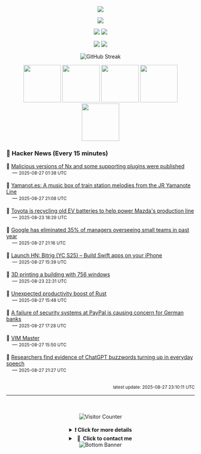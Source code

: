 <div align="center">
  <img src="https://readme-typing-svg.herokuapp.com?font=Fira+Code&weight=600&size=19&duration=3000&pause=1000&color=F7931A&center=true&vCenter=true&width=600&lines=%F0%9F%91%8B+Hi+%2C++I'm+(+Esmaeil+Asadi+%3C%3D%3E+%D8%A7%D8%B3%D9%80%D9%85%D9%80%D8%A7%D8%B9%D9%80%DB%8C%D9%80%D9%84+%D8%A7%D8%B3%D9%80%D8%AF%DB%8C+)"/>
</div>

<p align="center">
  <img src="http://github-profile-summary-cards.vercel.app/api/cards/profile-details?username=Null-Err0r&theme=gruvbox" />
</p>
<p align="center">
  <img src="http://github-profile-summary-cards.vercel.app/api/cards/repos-per-language?username=Null-Err0r&theme=gruvbox" />
  <img src="http://github-profile-summary-cards.vercel.app/api/cards/most-commit-language?username=Null-Err0r&theme=gruvbox" />
</p>
<p align="center">
  <img src="http://github-profile-summary-cards.vercel.app/api/cards/stats?username=Null-Err0r&theme=gruvbox" />
  <img src="http://github-profile-summary-cards.vercel.app/api/cards/productive-time?username=Null-Err0r&theme=gruvbox&utcOffset=8" />
</p>
<div align="center">
  <img src="https://streak-stats.demolab.com/?user=null-err0r&theme=gruvbox" alt="GitHub Streak" />
</div>

  <tr>
      <p align="center">
          <img src="https://img.shields.io/badge/Linux-d65d0e?style=for-the-badge&logo=linux&logoColor=282828" width="100"/>
           <img src="https://img.shields.io/badge/Rust-d65d0e?style=for-the-badge&logo=rust&logoColor=white&labelColor=282828" width="100"/>
           <img src="https://img.shields.io/badge/Python-d65d0e?style=for-the-badge&logo=python&logoColor=282828" width="100"/>
           <img src="https://img.shields.io/badge/Android-d65d0e?style=for-the-badge&logo=android&logoColor=282828" width="100"/>
           <img src="https://img.shields.io/badge/JavaScript-d65d0e?style=for-the-badge&logo=javascript&logoColor=282828" width="100"/>
      </p>
  </tr>

### 📰 Hacker News (Every 15 minutes)

<!-- HACKER_NEWS_START -->
🔹 <a href='https://github.com/nrwl/nx/security/advisories/GHSA-cxm3-wv7p-598c' target='_blank' rel='noopener noreferrer'>Malicious versions of Nx and some supporting plugins were published</a><br>&nbsp;&nbsp;&nbsp;&nbsp;— <small>2025-08-27 01:38 UTC</small><br><br>
🔹 <a href='https://yamanot.es/' target='_blank' rel='noopener noreferrer'>Yamanot.es: A music box of train station melodies from the JR Yamanote Line</a><br>&nbsp;&nbsp;&nbsp;&nbsp;— <small>2025-08-27 21:08 UTC</small><br><br>
🔹 <a href='https://www.thedrive.com/news/toyota-is-recycling-old-ev-batteries-to-help-power-mazdas-production-line' target='_blank' rel='noopener noreferrer'>Toyota is recycling old EV batteries to help power Mazda's production line</a><br>&nbsp;&nbsp;&nbsp;&nbsp;— <small>2025-08-23 18:29 UTC</small><br><br>
🔹 <a href='https://www.cnbc.com/2025/08/27/google-executive-says-company-has-cut-a-third-of-its-managers.html' target='_blank' rel='noopener noreferrer'>Google has eliminated 35% of managers overseeing small teams in past year</a><br>&nbsp;&nbsp;&nbsp;&nbsp;— <small>2025-08-27 21:16 UTC</small><br><br>
🔹 <a href='#' target='_blank' rel='noopener noreferrer'>Launch HN: Bitrig (YC S25) – Build Swift apps on your iPhone</a><br>&nbsp;&nbsp;&nbsp;&nbsp;— <small>2025-08-27 15:39 UTC</small><br><br>
🔹 <a href='https://jero.zone/posts/cbr-building' target='_blank' rel='noopener noreferrer'>3D printing a building with 756 windows</a><br>&nbsp;&nbsp;&nbsp;&nbsp;— <small>2025-08-23 22:31 UTC</small><br><br>
🔹 <a href='https://lubeno.dev/blog/rusts-productivity-curve' target='_blank' rel='noopener noreferrer'>Unexpected productivity boost of Rust</a><br>&nbsp;&nbsp;&nbsp;&nbsp;— <small>2025-08-27 15:48 UTC</small><br><br>
🔹 <a href='https://www.nordbayern.de/news-in-english/paypal-security-systems-down-german-banks-block-payments-in-the-billions-1.14811187' target='_blank' rel='noopener noreferrer'>A failure of security systems at PayPal is causing concern for German banks</a><br>&nbsp;&nbsp;&nbsp;&nbsp;— <small>2025-08-27 17:28 UTC</small><br><br>
🔹 <a href='https://github.com/renzorlive/vimmaster' target='_blank' rel='noopener noreferrer'>VIM Master</a><br>&nbsp;&nbsp;&nbsp;&nbsp;— <small>2025-08-27 15:50 UTC</small><br><br>
🔹 <a href='https://news.fsu.edu/news/education-society/2025/08/26/on-screen-and-now-irl-fsu-researchers-find-evidence-suggesting-chatgpt-influences-how-we-speak/' target='_blank' rel='noopener noreferrer'>Researchers find evidence of ChatGPT buzzwords turning up in everyday speech</a><br>&nbsp;&nbsp;&nbsp;&nbsp;— <small>2025-08-27 21:27 UTC</small><br><br>
<!-- HACKER_NEWS_END -->

<p align="right"><small>latest update: 
<!-- HACKER_NEWS_LAST_UPDATED -->2025-08-27 23:10:11 UTC<!-- /HACKER_NEWS_LAST_UPDATED -->
</small></p>

<hr>

<div align="center">
  <br> </br>
  <img src="https://ghvc.kabelkultur.se/?username=null-err0r&abbreviated=true&color=ff5500&label=%E2%81%AE%20%E2%81%AE%E2%81%AE%20%E2%81%AE%E2%81%AE%20%20%F0%9F%91%80%20%E2%81%AE%20%E2%81%AE%E2%81%AE%20%E2%81%AE%E2%81%AEVisitor%E2%81%AE%20%E2%81%AE%E2%81%AE%20%E2%81%AE%E2%81%AE%20%F0%9F%91%80%E2%81%AE%20%E2%81%AE%E2%81%AE%20%E2%81%AE%E2%81%AE%E2%81%AE%20%E2%81%AE%E2%81%AE%20%E2%81%AE%E2%81%AE⁮⁮" alt="Visitor Counter" />
  <br> </br>
</div>
<details align="center">
<summary> <b> ❗️ Click for more details</b> </summary>
<br>
<div align="center">
  <a href="https://next.ossinsight.io/widgets/official/analyze-user-contribution-time-distribution?user_id=19436819&period=all_times" target="_blank" style="display: block;">
    <picture>
      <source media="(prefers-color-scheme: dark)" srcset="https://next.ossinsight.io/widgets/official/analyze-user-contribution-time-distribution/thumbnail.png?user_id=19436819&period=all_times&image_size=auto&color_scheme=dark" width="700" height="auto">
      <img alt="Contribution Time Distribution" src="https://next.ossinsight.io/widgets/official/analyze-user-contribution-time-distribution/thumbnail.png?user_id=19436819&period=all_times&image_size=auto&color_scheme=dark" width="700" height="auto">
    </picture>
  </a>
</div>
<div align="center">
  <a href="https://next.ossinsight.io/widgets/official/compose-user-dashboard-stats?user_id=19436819" target="_blank" style="display: block;">
    <picture>
      <source media="(prefers-color-scheme: dark)" srcset="https://next.ossinsight.io/widgets/official/compose-user-dashboard-stats/thumbnail.png?user_id=19436819&image_size=auto&color_scheme=dark" width="700" height="auto">
      <img alt="Dashboard Stats" src="https://next.ossinsight.io/widgets/official/compose-user-dashboard-stats/thumbnail.png?user_id=19436819&image_size=auto&color_scheme=dark" width="700" height="auto">
    </picture>
  </a>
</div>
<div align="center">
  <a href="https://next.ossinsight.io/widgets/official/compose-org-activity-map?activity=stars&role=stars&owner_id=19436819&period=past_12_months" target="_blank" style="display: block;">
    <picture>
      <source media="(prefers-color-scheme: dark)" srcset="https://next.ossinsight.io/widgets/official/compose-org-activity-map/thumbnail.png?activity=stars&role=stars&owner_id=19436819&period=past_12_months&image_size=4x7&color_scheme=dark" width="700" height="auto">
      <img alt="Geographical Distribution" src="https://next.ossinsight.io/widgets/official/compose-org-activity-map/thumbnail.png?activity=stars&role=stars&owner_id=19436819&period=past_12_months&image_size=4x7&color_scheme=dark" width="700" height="auto">
    </picture>
  </a>
</div>
<div align="center">
  <img src="https://github-readme-activity-graph.vercel.app/graph?username=Null-Err0r&theme=gruvbox" alt="Activity Graph" />
</div>
<br>
</details>
<details align="center">
<summary> <b>  💬  Click to contact me</b> </summary>
<br>
<div align="center">
  <br><br>
  <a href="https://t.me/NullError_ir" target="_blank">
    <img src="https://img.shields.io/badge/Telegram-black?style=for-the-badge&logo=Telegram" alt="Telegram" />
  </a>
</div>
<br>
</details>
<div align="center">
  <img src="https://raw.githubusercontent.com/Trilokia/Trilokia/379277808c61ef204768a61bbc5d25bc7798ccf1/bottom_header.svg" alt="Bottom Banner" />
</div>



